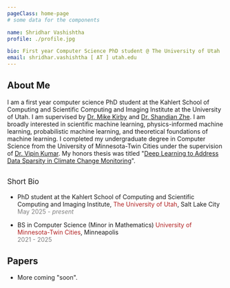```yaml
---
pageClass: home-page
# some data for the components

name: Shridhar Vashishtha
profile: ./profile.jpg

bio: First year Computer Science PhD student @ The University of Utah
email: shridhar.vashishtha [ AT ] utah.edu
---
```


<ProfileSection :frontmatter="$page.frontmatter" />

## About Me

I am a first year computer science PhD student at the Kahlert School of Computing and Scientific Computing and Imaging Institute at the University of Utah. I am supervised by [Dr. Mike Kirby](https://users.cs.utah.edu/~kirby/) and [Dr. Shandian Zhe](https://users.cs.utah.edu/~zhe/). 
I am broadly interested in scientific machine learning, physics-informed machine learning, probabilistic machine learning, and theoretical foundations of machine learning. 
I completed my undergraduate degree in Computer Science from the University of Minnesota-Twin Cities under the supervision of [Dr. Vipin Kumar](https://www-users.cse.umn.edu/~kumar001/). My honors thesis was titled "[Deep Learning to Address Data Sparsity in Climate Change Monitoring](https://conservancy.umn.edu/items/194f096b-8dd4-4a88-94f2-60d13ad5c482)".

<p style="font-size:17px; padding-top:0.75em ">Short Bio</p>

- PhD student at the Kahlert School of Computing and Scientific Computing and Imaging Institute, <span style="color:FireBrick; ">The University of Utah</span>, Salt Lake City <br/>
<span style="color:Gray; ">May 2025 - *present*</span>

- BS in Computer Science (Minor in Mathematics) <span style="color:FireBrick; ">University of Minnesota-Twin Cities</span>, Minneapolis <br/>
<span style="color:Gray; ">2021 - 2025</span>

## Papers

- More coming "soon".

<!-- Custom style for this page -->

<style lang="stylus">

.theme-container.home-page .page
  font-size 15px
  font-family "lucida grande", "lucida sans unicode", lucida, "Helvetica Neue", Helvetica, Arial, sans-serif;
  p
    margin 0 0 0.5rem
  p, ul, ol
    line-height normal
  a
    font-weight normal
  .theme-default-content:not(.custom) > h2
    margin-bottom 0.5rem
  .theme-default-content:not(.custom) > h2:first-child + p
    margin-top 0.5rem
  .theme-default-content:not(.custom) > h3
    padding-top 4rem

  /* Override */
  .md-card
    margin-top 0.5em
    .card-image
      padding 0.2rem
    .card-content p
      -webkit-margin-after 0.2em

@media (max-width: 419px)
  .theme-container.home-page .page
    p, ul, ol
      line-height 1.5

    .md-card
      .card-image
        img 
          width 100%
          max-width 400px

</style>
